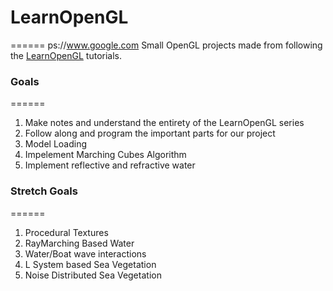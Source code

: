 # LearnOpenGL
======
ps://www.google.com
Small OpenGL projects made from following the [LearnOpenGL](https://learnopengl.com/) tutorials.


### Goals
======

1. Make notes and understand the entirety of the LearnOpenGL series
2. Follow along and program the important parts for our project
3. Model Loading
4. Impelement Marching Cubes Algorithm
5. Implement reflective and refractive water



### Stretch Goals
======

1. Procedural Textures
2. RayMarching Based Water
3. Water/Boat wave interactions
4. L System based Sea Vegetation
5. Noise Distributed Sea Vegetation 
